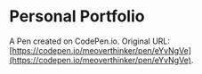 # Personal Portfolio

A Pen created on CodePen.io. Original URL: [https://codepen.io/meoverthinker/pen/eYvNgVe](https://codepen.io/meoverthinker/pen/eYvNgVe).


